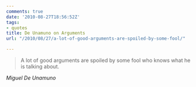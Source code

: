 ```yaml
---
comments: true
date: '2010-08-27T18:56:52Z'
tags:
- quotes
title: De Unamuno on Arguments
url: "/2010/08/27/a-lot-of-good-arguments-are-spoiled-by-some-fool/"

---
```

<blockquote class="big">A lot of good arguments are spoiled by some fool who knows what he is talking about.</blockquote>

<cite class="big">Miguel De Unamuno</cite>





